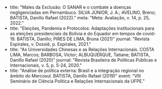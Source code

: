 
  - title: "Males da Exclusão: O SANAR e o combate a doenças negligenciadas em Pernambuco. SILVA JÚNIOR, J. A.; AVELINO, Breno; BATISTA, Danillo Rafael (2022)."
    meta: "Meta: Avaliação, v. 14, p. 25, 2022."
  - title: "Eleições, Pandemia e Protocolos: Adaptações institucionais para as eleições presidenciais da Bolívia e do Equador em tempos de covid-19. BATISTA, Danillo; PIRES DE LIMA, Bruna (2021)"
    journal: "Revista Espirales, v. Dossiê, p. Espirales, 2021."  
  - title: "As Universidades Chinesas e as Relações Internacionais. COSTA LIMA, Marcos; BARBOSA, Victor; ALBUQUERQUE, Tatiane; BATISTA, Danillo Rafael (2020)"
    journal: "Revista Brasileira de Políticas Públicas e Internacionais, v. 5, p. 5-24, 2020."
  - title: "Análise de política externa: Brasil e a integração regional no âmbito do Mercosul. BATISTA, Danillo Rafael (2019)"
    event: "VIII Seminário de Ciência Política e Relações Internacionais da UFPE."
